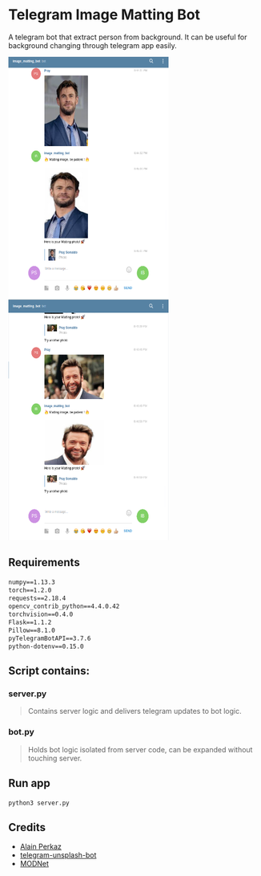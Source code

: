 # Telegram Image Matting Bot 

A telegram  bot that extract person from background. It can be useful for background changing through telegram app easily.

<img src="static/images/demo1.png" width="320" height="480">
<img src="static/images/demo2.png" width="320" height="480">

## Requirements
```
numpy==1.13.3
torch==1.2.0
requests==2.18.4
opencv_contrib_python==4.4.0.42
torchvision==0.4.0
Flask==1.1.2
Pillow==8.1.0
pyTelegramBotAPI==3.7.6
python-dotenv==0.15.0
```
## Script contains:
### server.py  
> Contains server logic and delivers telegram updates to bot logic.  

### bot.py  
> Holds bot logic isolated from server code, can be expanded without touching server.

## Run app
```
python3 server.py
```
## Credits
- [Alain Perkaz](https://aperkaz.github.io)
- [telegram-unsplash-bot](https://github.com/aperkaz/telegram-unsplash-bot)
- [MODNet](https://github.com/ZHKKKe/MODNet)